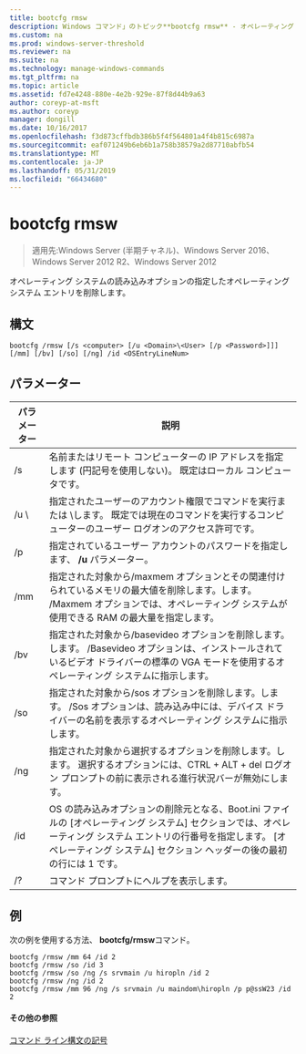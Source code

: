 ```yaml
---
title: bootcfg rmsw
description: Windows コマンド」のトピック**bootcfg rmsw** - オペレーティング システムの読み込みオプションの指定したオペレーティング システム エントリを削除します。
ms.custom: na
ms.prod: windows-server-threshold
ms.reviewer: na
ms.suite: na
ms.technology: manage-windows-commands
ms.tgt_pltfrm: na
ms.topic: article
ms.assetid: fd7e4248-880e-4e2b-929e-87f8d44b9a63
author: coreyp-at-msft
ms.author: coreyp
manager: dongill
ms.date: 10/16/2017
ms.openlocfilehash: f3d873cffbdb386b5f4f564801a4f4b815c6987a
ms.sourcegitcommit: eaf071249b6eb6b1a758b38579a2d87710abfb54
ms.translationtype: MT
ms.contentlocale: ja-JP
ms.lasthandoff: 05/31/2019
ms.locfileid: "66434680"
---
```

# <a name="bootcfg-rmsw"></a>bootcfg rmsw

>適用先:Windows Server (半期チャネル)、Windows Server 2016、Windows Server 2012 R2、Windows Server 2012

オペレーティング システムの読み込みオプションの指定したオペレーティング システム エントリを削除します。

## <a name="syntax"></a>構文
```
bootcfg /rmsw [/s <computer> [/u <Domain>\<User> [/p <Password>]]] [/mm] [/bv] [/so] [/ng] /id <OSEntryLineNum>
```
## <a name="parameters"></a>パラメーター

|      パラメーター       |                                                                                                      説明                                                                                                       |
|----------------------|------------------------------------------------------------------------------------------------------------------------------------------------------------------------------------------------------------------------|
|    /s <computer>     |                                                   名前またはリモート コンピューターの IP アドレスを指定します (円記号を使用しない)。 既定はローカル コンピュータです。                                                   |
| /u <Domain>\\<User>  |          指定されたユーザーのアカウント権限でコマンドを実行<User>または<Domain> \\<User>します。 既定では現在のコマンドを実行するコンピューターのユーザー ログオンのアクセス許可です。          |
|    /p <Password>     |                                                                 指定されているユーザー アカウントのパスワードを指定します、 **/u** パラメーター。                                                                  |
|         /mm          |           指定された対象から/maxmem オプションとその関連付けられているメモリの最大値を削除します。<OSEntryLineNum>します。 /Maxmem オプションでは、オペレーティング システムが使用できる RAM の最大量を指定します。            |
|         /bv          |                     指定された対象から/basevideo オプションを削除します。<OSEntryLineNum>します。 /Basevideo オプションは、インストールされているビデオ ドライバーの標準の VGA モードを使用するオペレーティング システムに指示します。                     |
|         /so          |                         指定された対象から/sos オプションを削除します。<OSEntryLineNum>します。 /Sos オプションは、読み込み中には、デバイス ドライバーの名前を表示するオペレーティング システムに指示します。                          |
|         /ng          |                         指定された対象から選択するオプションを削除します。<OSEntryLineNum>します。 選択するオプションには、CTRL + ALT + del ログオン プロンプトの前に表示される進行状況バーが無効にします。                          |
| /id <OSEntryLineNum> | OS の読み込みオプションの削除元となる、Boot.ini ファイルの [オペレーティング システム] セクションでは、オペレーティング システム エントリの行番号を指定します。 [オペレーティング システム] セクション ヘッダーの後の最初の行には 1 です。 |
|          /?          |                                                                                          コマンド プロンプトにヘルプを表示します。                                                                                          |

## <a name="BKMK_examples"></a>例
次の例を使用する方法、 **bootcfg/rmsw**コマンド。
```
bootcfg /rmsw /mm 64 /id 2 
bootcfg /rmsw /so /id 3 
bootcfg /rmsw /so /ng /s srvmain /u hiropln /id 2 
bootcfg /rmsw /ng /id 2 
bootcfg /rmsw /mm 96 /ng /s srvmain /u maindom\hiropln /p p@ssW23 /id 2       
```
#### <a name="additional-references"></a>その他の参照
[コマンド ライン構文の記号](command-line-syntax-key.md)
